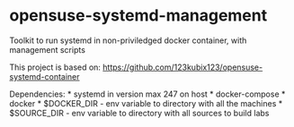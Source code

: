 # opensuse-systemd-management
Toolkit to run systemd in non-priviledged docker container, with management scripts

This project is based on: https://github.com/123kubix123/opensuse-systemd-container

Dependencies:
    * systemd in version max 247 on host
    * docker-compose
    * docker
    * $DOCKER_DIR - env variable to directory with all the machines
    * $SOURCE_DIR - env variable to directory with all sources to build labs
